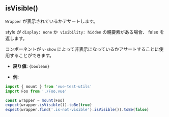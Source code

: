 ## isVisible()

`Wrapper` が表示されているかアサートします。

style が `display: none` か  `visibility: hidden` の親要素がある場合、 false を返します。

コンポーネントが `v-show` によって非表示になっているかアサートすることに使用することができます。

- **戻り値:** `{boolean}`

- **例:**

```js
import { mount } from 'vue-test-utils'
import Foo from './Foo.vue'

const wrapper = mount(Foo)
expect(wrapper.isVisible()).toBe(true)
expect(wrapper.find('.is-not-visible').isVisible()).toBe(false)
```
